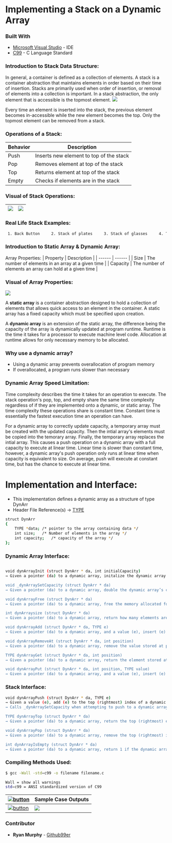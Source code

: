 # Implementing a Stack on a Dynamic Array
### Built With
* [Microsoft Visual Studio](https://visualstudio.microsoft.com/pl/) - IDE
* [C99](https://en.wikipedia.org/wiki/C99) - C Language Standard

###



### Introduction to Stack Data Structure:

In general, a container is defined as a collection of elements. A stack is a container abstraction that maintains elements in order based on their time of insertion. Stacks are primarily used when order of insertion, or removal of elements into a collection is important. In a stack abstraction, the only element that is accessible is the topmost element. 
![](stacktop.png)

Every time an element is inserted into the stack, the previous element becomes in-accessible while the new element becomes the top. Only the topmost element can be removed from a stack.

### Operations of a Stack:

| Behavior | Description |
| ------ | ------ |
| Push | Inserts new element to top of the stack |            
| Pop | Removes element at top of the stack |   
| Top | Returns element at top of the stack |
| Empty| Checks if elements are in the stack |

### Visual of Stack Operations:      

![](stackoperations.png)           |  ![](stacktop.png)
:-------------------------:|:-------------------------:
### Real Life Stack Examples:
```sh
 1. Back Button     2. Stack of plates     3. Stack of glasses     4. Tennis ball packaging     5. Paper in a printer 
```
### Introduction to Static Array & Dynamic Array:

Array Properties:
| Property | Description |
| ------ | ------ |
| Size | The number of elements in an array at a given time  |
| Capacity | The number of elements an array can hold at a given time |

### Visual of Array Properties:
![](sizecap.png)    

A **static array** is a container abstraction designed to hold a collection of elements that allows quick access to an element in the container. A static array has a fixed capacity which must be specified upon creation. 

A **dynamic array** is an extension of the static array, the difference being the capacity of the array is dynamically updated at program runtime. Runtime is the time it takes for a processor to execute machine level code. Allocation at runtime allows for only necessary memory to be allocated.

### Why use a dynamic array?
- Using a dynamic array prevents overallocation of program memory
- If overallocated, a program runs slower than necessary

### Dynamic Array Speed Limitation:
Time complexity describes the time it takes for an operation to execute. The stack operation's pop, top, and empty share the same time complexity regardless of if they are implemented onto a dynamic, or static array. The time complexity these operations share is constant time. Constant time is essentially the fastest execution time an operation can have.

For a dynamic array to correctly update capacity, a temporary array must be created with the updated capacity. Then the intial array's elements must be copied into the temorary array. Finally, the temporary array replaces the intial array. This causes a push operation on a dynamic array with a full capacity to execute at linear time. Linear time is slower than constant time, however, a dynamic array's push operation only runs at linear time when capacity is equivalent to size. On average, push will execute at constant time, but has the chance to execute at linear time.


# Implementation and Interface:

- This implementation defines a dynamic array as a structure of type DynArr
- Header File Reference(s) → [TYPE](dynArray.h)
```sh
struct DynArr
{
	TYPE *data;	/* pointer to the array containing data */
	int size;	/* Number of elements in the array */
	int capacity;	/* capacity of the array */
};

```



### Dynamic Array Interface:
```sh

void dynArrayInit (struct DynArr * da, int initialCapacity)
→ Given a pointer (da) to a dynamic array, initalize the dynamic array's capacity to initialCapacity

void _dynArraySetCapacity (struct DynArr * da)
→ Given a pointer (da) to a dynamic array, double the dynamic array’s current capacity

void dynArrayFree (struct DynArr * da)
→ Given a pointer (da) to a dynamic array, free the memory allocated for the dynamic array

int dynArraysize (struct DynArr * da)
→ Given a pointer (da) to a dynamic array, return how many elements are in the dynamic array

void dynArrayAdd (struct DynArr * da, TYPE e)
→ Given a pointer (da) to a dynamic array, and a value (e), insert (e) at the end of the dynamic array

void dynArrayRemoveAt (struct DynArr * da, int position)
→ Given a pointer (da) to a dynamic array, remove the value stored at position

TYPE dynArrayGet (struct DynArr * da, int position)
→ Given a pointer (da) to a dynamic array, return the element stored at position

void dynArrayPut (struct DynArr * da, int position, TYPE value)
→ Given a pointer (da) to a dynamic array, and a value (e), insert (e) into the dynamic array at position
```


### Stack Interface:



```sh
void dynArrayPush (struct DynArr * da, TYPE e) 
→ Given a value (e), add (e) to the top (rightmost) index of a dynamic array given the dynamic array's pointer (da)
→ Calls _dynArraySetCapacity when attempting to push to a dynamic array at full capacity

TYPE dynArrayTop (struct DynArr * da) 
→ Given a pointer (da) to a dynamic array, return the top (rightmost) element of the dynamic array

void dynArrayPop (struct DynArr * da) 
→ Given a pointer (da) to a dynamic array, remove the top (rightmost) index of the given dynamic array

int dynArrayIsEmpty (struct DynArr * da) 
→ Given a pointer (da) to a dynamic array, return 1 if the dynamic array contains zero elements and return 0 if not
```

### Compiling Methods Used:

```sh
$ gcc -Wall -std=c99 -o filename filename.c 

Wall = show all warnings
std=c99 = ANSI standardized version of C99

```



| [![button](sourcebutton.png)](https://github.com/github99er/DynamicArrayStack/blob/master/dynamicArray.c) | **Sample Case Outputs** |
| ------ | ------ |
| [![button](testFILEBUTTON.png)](https://github.com/github99er/DynamicArrayStack/blob/master/testDynArray.c)   |![](TESTSTACK.PNG) |            
### Contributor

* **Ryan Murphy** - [Github99er](https://github.com/Github99er)

##

